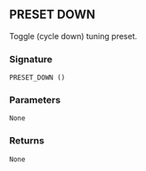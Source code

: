 ## PRESET DOWN

Toggle (cycle down) tuning preset.


### Signature

`PRESET_DOWN ()`


### Parameters

`None`


### Returns

`None`
